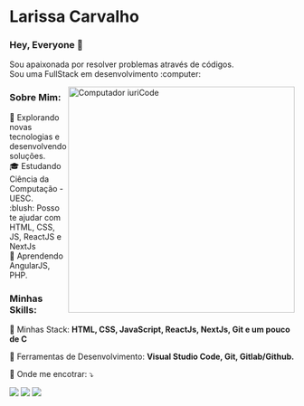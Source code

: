 # Larissa Carvalho

### Hey, Everyone 👋

<p align="left">
  Sou apaixonada por resolver problemas através de códigos. <br />
  Sou uma FullStack em desenvolvimento :computer:
</p> 

<img src="https://raw.githubusercontent.com/MicaelliMedeiros/micaellimedeiros/master/image/computer-illustration.png" min-width="400px" max-width="400px" width="400px" align="right" alt="Computador iuriCode">

### Sobre Mim:

<p align="left"> 
  🤔   Explorando novas tecnologias e desenvolvendo soluções.<br />
  🎓   Estudando Ciência da Computação - UESC. <br />
  :blush: Posso te ajudar com HTML, CSS, JS, ReactJS e NextJs<br/>
  🌱   Aprendendo AngularJS, PHP. 
</p>

### Minhas Skills:

<p align="left">
  🦄 Minhas Stack: <strong>HTML, CSS, JavaScript, ReactJs, NextJs, Git e um pouco de C</strong>
</p>

<p align="left">
  💼 Ferramentas de Desenvolvimento: <strong>Visual Studio Code, Git, Gitlab/Github.</strong>
</p>

<p align="left">
  💌 Onde me encotrar: ⤵️
</p>

<p align="left">
  <a href="www.linkedin.com/in/larissa-calmeida" alt="Linkedin">
  <img src="https://img.shields.io/badge/-Linkedin-0e76a8?style=flat-square&logo=Linkedin&logoColor=white&link=https:/www.linkedin.com/in/larissa-calmeida" /></a>

  <a href="https://api.whatsapp.com/send?phone=5573988684480" alt="WhatsApp">
  <img src="https://img.shields.io/badge/-WhatsApp-25d366?style=flat-square&labelColor=25d366&logo=whatsapp&logoColor=white&link=https://api.whatsapp.com/send?phone=5573988684480"/></a>

  <a href="https://www.instagram.com/lari.code/?hl=pt-br" alt="Instagram">
  <img src="https://img.shields.io/badge/-Instagram-DF0174?style=flat-square&labelColor=DF0174&logo=instagram&logoColor=white&link=https://www.instagram.com/lari_carvalho07/?hl=pt-br"/></a>
</p>  
